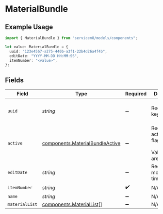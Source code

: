 # MaterialBundle

## Example Usage

```typescript
import { MaterialBundle } from "servicem8/models/components";

let value: MaterialBundle = {
  uuid: "123e4567-a275-440b-a3f1-22b4d26a4f4b",
  editDate: "YYYY-MM-DD HH:MM:SS",
  itemNumber: "<value>",
};
```

## Fields

| Field                                                                              | Type                                                                               | Required                                                                           | Description                                                                        | Example                                                                            |
| ---------------------------------------------------------------------------------- | ---------------------------------------------------------------------------------- | ---------------------------------------------------------------------------------- | ---------------------------------------------------------------------------------- | ---------------------------------------------------------------------------------- |
| `uuid`                                                                             | *string*                                                                           | :heavy_minus_sign:                                                                 | Record UUID key                                                                    | 123e4567-a275-440b-a3f1-22b4d26a4f4b                                               |
| `active`                                                                           | [components.MaterialBundleActive](../../models/components/materialbundleactive.md) | :heavy_minus_sign:                                                                 | Record active/deleted flag. <br/><br/>Valid values are [0,1]                       |                                                                                    |
| `editDate`                                                                         | *string*                                                                           | :heavy_minus_sign:                                                                 | Record last modified timestamp                                                     | YYYY-MM-DD HH:MM:SS                                                                |
| `itemNumber`                                                                       | *string*                                                                           | :heavy_check_mark:                                                                 | N/A                                                                                |                                                                                    |
| `name`                                                                             | *string*                                                                           | :heavy_minus_sign:                                                                 | N/A                                                                                |                                                                                    |
| `materialList`                                                                     | [components.MaterialList](../../models/components/materiallist.md)[]               | :heavy_minus_sign:                                                                 | N/A                                                                                |                                                                                    |